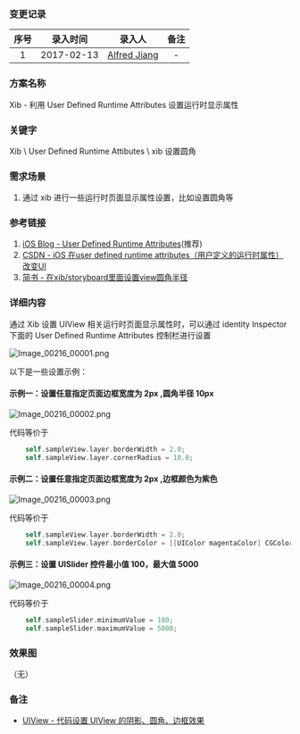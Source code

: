 ### 变更记录

| 序号 | 录入时间 | 录入人 | 备注 |
|:--------:|:--------:|:--------:|:--------:|
| 1 | 2017-02-13 | [Alfred Jiang](https://github.com/viktyz) | - |

### 方案名称

Xib - 利用 User Defined Runtime Attributes 设置运行时显示属性

### 关键字

Xib \ User Defined Runtime Attibutes \ xib 设置圆角

### 需求场景

1. 通过 xib 进行一些运行时页面显示属性设置，比如设置圆角等

### 参考链接

1. [iOS Blog - User Defined Runtime Attributes](http://www.ios-blog.co.uk/tutorials/objective-c/user-defined-runtime-attributes/)(推荐)
2. [CSDN - iOS 在user defined runtime attributes（用户定义的运行时属性）改变UI](http://blog.csdn.net/lg_sun/article/details/50519272)
3. [简书 - 在xib/storyboard里面设置view圆角半径](http://www.jianshu.com/p/1f459f0593cb)

### 详细内容

通过 Xib 设置 UIView 相关运行时页面显示属性时，可以通过 identity Inspector 下面的 User Defined Runtime Attributes 控制栏进行设置

![Image_00216_00001.png](Images/Image_00216_00001.png)

以下是一些设置示例：

#### 示例一：设置任意指定页面边框宽度为 2px ,圆角半径 10px

![Image_00216_00002.png](Images/Image_00216_00002.png)

代码等价于
```objectivec
    self.sampleView.layer.borderWidth = 2.0;
    self.sampleView.layer.cornerRadius = 10.0;
```

#### 示例二：设置任意指定页面边框宽度为 2px ,边框颜色为紫色

![Image_00216_00003.png](Images/Image_00216_00003.png)

代码等价于
```objectivec
    self.sampleView.layer.borderWidth = 2.0;
    self.sampleView.layer.borderColor = [[UIColor magentaColor] CGColor];
```

#### 示例三：设置 UISlider 控件最小值 100，最大值 5000

![Image_00216_00004.png](Images/Image_00216_00004.png)

代码等价于
```objectivec
    self.sampleSlider.minimumValue = 100;
    self.sampleSlider.maximumValue = 5000;
```

### 效果图
（无）

### 备注

* [UIView - 代码设置 UIView 的阴影、圆角、边框效果](Note_00145_20160308.md)
